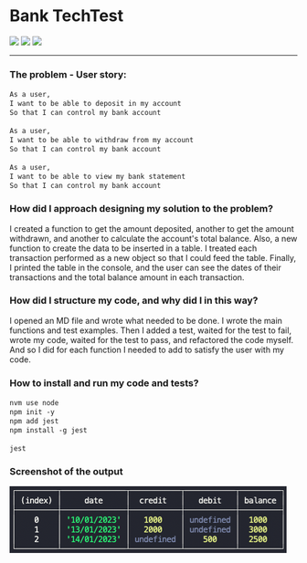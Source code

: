 # Bank TechTest

<img src="https://img.shields.io/badge/Jest-323330?style=for-the-badge&logo=Jest&logoColor=white"> <img src="https://img.shields.io/badge/JavaScript-F7DF1E?style=for-the-badge&logo=javascript&logoColor=black"> <img src="https://img.shields.io/badge/Node.js-43853D?style=for-the-badge&logo=node.js&logoColor=white">
***


### The problem - User story:
```
As a user,
I want to be able to deposit in my account
So that I can control my bank account

As a user,
I want to be able to withdraw from my account
So that I can control my bank account

As a user, 
I want to be able to view my bank statement
So that I can control my bank account
```
### How did I approach designing my solution to the problem?
I created a function to get the amount deposited, another to get the amount withdrawn, and another to calculate the account's total balance.
Also, a new function to create the data to be inserted in a table. I treated each transaction performed as a new object so that I could feed the table. Finally, I printed the table in the console, and the user can see the dates of their transactions and the total balance amount in each transaction.


### How did I structure my code, and why did I in this way?
I opened an MD file and wrote what needed to be done. I wrote the main functions and test examples. Then I added a test, waited for the test to fail, wrote my code, waited for the test to pass, and refactored the code myself. And so I did for each function I needed to add to satisfy the user with my code. 


### How to install and run my code and tests?
```
nvm use node
npm init -y
npm add jest
npm install -g jest

jest
```


### Screenshot of the output
<img src="Output.png">
